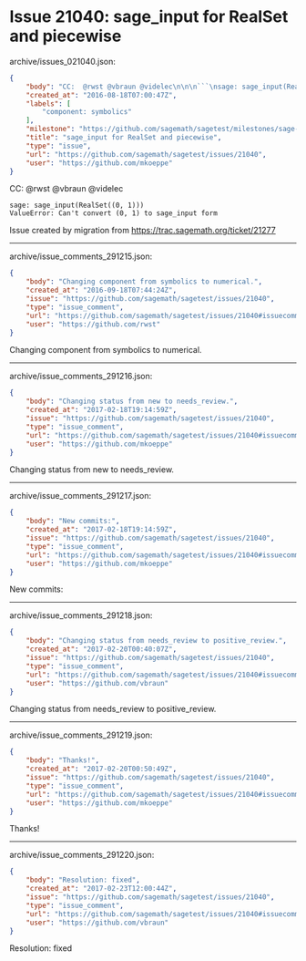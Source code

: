 # Issue 21040: sage_input for RealSet and piecewise

archive/issues_021040.json:
```json
{
    "body": "CC:  @rwst @vbraun @videlec\n\n\n```\nsage: sage_input(RealSet((0, 1)))\nValueError: Can't convert (0, 1) to sage_input form\n```\n\n\nIssue created by migration from https://trac.sagemath.org/ticket/21277\n\n",
    "created_at": "2016-08-18T07:00:47Z",
    "labels": [
        "component: symbolics"
    ],
    "milestone": "https://github.com/sagemath/sagetest/milestones/sage-7.6",
    "title": "sage_input for RealSet and piecewise",
    "type": "issue",
    "url": "https://github.com/sagemath/sagetest/issues/21040",
    "user": "https://github.com/mkoeppe"
}
```
CC:  @rwst @vbraun @videlec


```
sage: sage_input(RealSet((0, 1)))
ValueError: Can't convert (0, 1) to sage_input form
```


Issue created by migration from https://trac.sagemath.org/ticket/21277





---

archive/issue_comments_291215.json:
```json
{
    "body": "Changing component from symbolics to numerical.",
    "created_at": "2016-09-18T07:44:24Z",
    "issue": "https://github.com/sagemath/sagetest/issues/21040",
    "type": "issue_comment",
    "url": "https://github.com/sagemath/sagetest/issues/21040#issuecomment-291215",
    "user": "https://github.com/rwst"
}
```

Changing component from symbolics to numerical.



---

archive/issue_comments_291216.json:
```json
{
    "body": "Changing status from new to needs_review.",
    "created_at": "2017-02-18T19:14:59Z",
    "issue": "https://github.com/sagemath/sagetest/issues/21040",
    "type": "issue_comment",
    "url": "https://github.com/sagemath/sagetest/issues/21040#issuecomment-291216",
    "user": "https://github.com/mkoeppe"
}
```

Changing status from new to needs_review.



---

archive/issue_comments_291217.json:
```json
{
    "body": "New commits:",
    "created_at": "2017-02-18T19:14:59Z",
    "issue": "https://github.com/sagemath/sagetest/issues/21040",
    "type": "issue_comment",
    "url": "https://github.com/sagemath/sagetest/issues/21040#issuecomment-291217",
    "user": "https://github.com/mkoeppe"
}
```

New commits:



---

archive/issue_comments_291218.json:
```json
{
    "body": "Changing status from needs_review to positive_review.",
    "created_at": "2017-02-20T00:40:07Z",
    "issue": "https://github.com/sagemath/sagetest/issues/21040",
    "type": "issue_comment",
    "url": "https://github.com/sagemath/sagetest/issues/21040#issuecomment-291218",
    "user": "https://github.com/vbraun"
}
```

Changing status from needs_review to positive_review.



---

archive/issue_comments_291219.json:
```json
{
    "body": "Thanks!",
    "created_at": "2017-02-20T00:50:49Z",
    "issue": "https://github.com/sagemath/sagetest/issues/21040",
    "type": "issue_comment",
    "url": "https://github.com/sagemath/sagetest/issues/21040#issuecomment-291219",
    "user": "https://github.com/mkoeppe"
}
```

Thanks!



---

archive/issue_comments_291220.json:
```json
{
    "body": "Resolution: fixed",
    "created_at": "2017-02-23T12:00:44Z",
    "issue": "https://github.com/sagemath/sagetest/issues/21040",
    "type": "issue_comment",
    "url": "https://github.com/sagemath/sagetest/issues/21040#issuecomment-291220",
    "user": "https://github.com/vbraun"
}
```

Resolution: fixed
